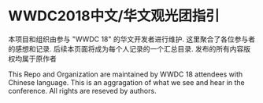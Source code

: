 # WWDC2018中文/华文观光团指引

本项目和组织由参与 "WWDC 18" 的华文开发者进行维护. 这里聚合了各位参与者的感想和记录. 后续本页面将成为每个人记录的一个汇总目录. 发布的所有内容版权均属于原作者

This Repo and Organization are maintained by WWDC 18 attendees with Chinese language. This is an aggragation of what we see and hear in the conference. All rights are reseved by authors.
